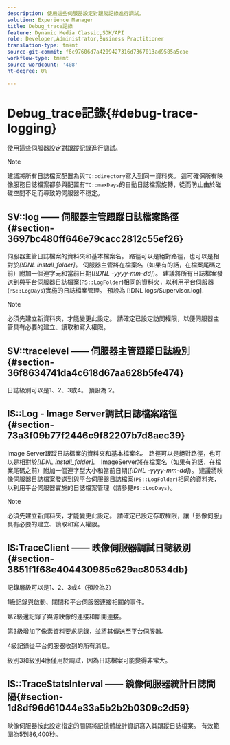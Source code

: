 ```yaml
---
description: 使用這些伺服器設定對跟蹤記錄進行調試。
solution: Experience Manager
title: Debug_trace記錄
feature: Dynamic Media Classic,SDK/API
role: Developer,Administrator,Business Practitioner
translation-type: tm+mt
source-git-commit: f6c97606d7a4209427316d7367013ad9585a5cae
workflow-type: tm+mt
source-wordcount: '408'
ht-degree: 0%

---
```



# Debug_trace記錄{#debug-trace-logging}

使用這些伺服器設定對跟蹤記錄進行調試。

>[!NOTE]
>
>建議將所有日誌檔案配置為與`TC::directory`寫入到同一資料夾。 這可確保所有映像服務日誌檔案都參與配置有`TC::maxDays`的自動日誌檔案旋轉，從而防止由於磁碟空間不足而導致的伺服器不穩定。

## SV::log —— 伺服器主管跟蹤日誌檔案路徑{#section-3697bc480ff646e79cacc2812c55ef26}

伺服器主管日誌檔案的資料夾和基本檔案名。 路徑可以是絕對路徑，也可以是相對於&#x200B;*[!DNL install_folder]*。 伺服器主管將在檔案名（如果有的話，在檔案尾碼之前）附加一個連字元和當前日期(*[!DNL -yyyy-mm-dd]*)。 建議將所有日誌檔案發送到與平台伺服器日誌檔案(`PS::LogFolder`)相同的資料夾，以利用平台伺服器(`PS::LogDays`)實施的日誌檔案管理。 預設為 [!DNL logs/Supervisor.log].

>[!NOTE]
>
>必須先建立新資料夾，才能變更此設定。 請確定已設定訪問權限，以便伺服器主管具有必要的建立、讀取和寫入權限。

## SV::tracelevel —— 伺服器主管跟蹤日誌級別{#section-36f8634741da4c618d67aa628b5fe474}

日誌級別可以是1、2、3或4。 預設為 2。

## IS::Log - Image Server調試日誌檔案路徑{#section-73a3f09b77f2446c9f82207b7d8aec39}

Image Server跟蹤日誌檔案的資料夾和基本檔案名。 路徑可以是絕對路徑，也可以是相對於&#x200B;*[!DNL install_folder]*。 ImageServer將在檔案名（如果有的話，在檔案尾碼之前）附加一個連字型大小和當前日期(*[!DNL -yyyy-mm-dd]*)。 建議將映像伺服器日誌檔案發送到與平台伺服器日誌檔案(`PS::LogFolder`)相同的資料夾，以利用平台伺服器實施的日誌檔案管理（請參見`PS::LogDays`）。

>[!NOTE]
>
>必須先建立新資料夾，才能變更此設定。 請確定已設定存取權限，讓「影像伺服」具有必要的建立、讀取和寫入權限。

## IS:TraceClient —— 映像伺服器調試日誌級別{#section-3851f1f68e404430985c629ac80534db}

記錄層級可以是1、2、3或4（預設為2）

1級記錄與啟動、關閉和平台伺服器連接相關的事件。

第2級還記錄了與源映像的連接和斷開連接。

第3級增加了像素資料要求記錄，並將其傳送至平台伺服器。

4級記錄從平台伺服器收到的所有消息。

級別3和級別4應僅用於調試，因為日誌檔案可能變得非常大。

## IS::TraceStatsInterval —— 鏡像伺服器統計日誌間隔{#section-1d8df96d61044e33a5b2b2b0309c2d59}

映像伺服器按此設定指定的間隔將記憶體統計資訊寫入其跟蹤日誌檔案。 有效範圍為5到86,400秒。
